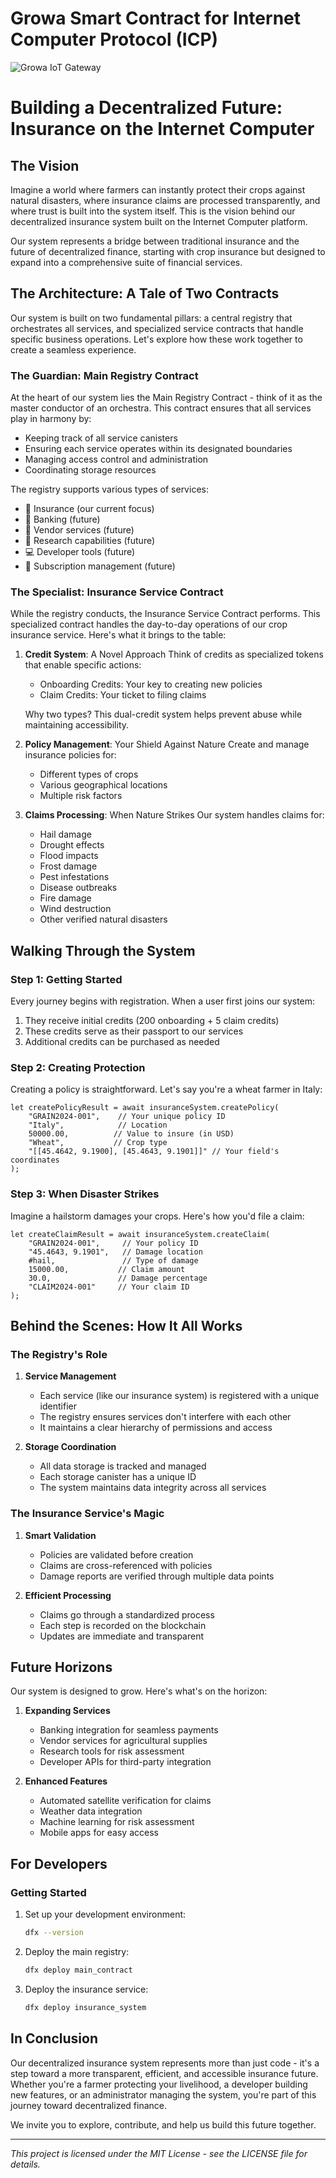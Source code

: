 # Growa Smart Contract for Internet Computer Protocol (ICP)

![Growa IoT Gateway](Cohort2024.jpg)

# Building a Decentralized Future: Insurance on the Internet Computer

## The Vision

Imagine a world where farmers can instantly protect their crops against natural disasters, where insurance claims are processed transparently, and where trust is built into the system itself. This is the vision behind our decentralized insurance system built on the Internet Computer platform.

Our system represents a bridge between traditional insurance and the future of decentralized finance, starting with crop insurance but designed to expand into a comprehensive suite of financial services.

## The Architecture: A Tale of Two Contracts

Our system is built on two fundamental pillars: a central registry that orchestrates all services, and specialized service contracts that handle specific business operations. Let's explore how these work together to create a seamless experience.

### The Guardian: Main Registry Contract

At the heart of our system lies the Main Registry Contract - think of it as the master conductor of an orchestra. This contract ensures that all services play in harmony by:

- Keeping track of all service canisters
- Ensuring each service operates within its designated boundaries
- Managing access control and administration
- Coordinating storage resources

The registry supports various types of services:
- 🌾 Insurance (our current focus)
- 🏦 Banking (future)
- 🏪 Vendor services (future)
- 🔬 Research capabilities (future)
- 💻 Developer tools (future)
- 📅 Subscription management (future)

### The Specialist: Insurance Service Contract

While the registry conducts, the Insurance Service Contract performs. This specialized contract handles the day-to-day operations of our crop insurance service. Here's what it brings to the table:

1. **Credit System**: A Novel Approach
   Think of credits as specialized tokens that enable specific actions:
   - Onboarding Credits: Your key to creating new policies
   - Claim Credits: Your ticket to filing claims
   
   Why two types? This dual-credit system helps prevent abuse while maintaining accessibility.

2. **Policy Management**: Your Shield Against Nature
   Create and manage insurance policies for:
   - Different types of crops
   - Various geographical locations
   - Multiple risk factors

3. **Claims Processing**: When Nature Strikes
   Our system handles claims for:
   - Hail damage
   - Drought effects
   - Flood impacts
   - Frost damage
   - Pest infestations
   - Disease outbreaks
   - Fire damage
   - Wind destruction
   - Other verified natural disasters

## Walking Through the System

### Step 1: Getting Started

Every journey begins with registration. When a user first joins our system:
1. They receive initial credits (200 onboarding + 5 claim credits)
2. These credits serve as their passport to our services
3. Additional credits can be purchased as needed

### Step 2: Creating Protection

Creating a policy is straightforward. Let's say you're a wheat farmer in Italy:

```motoko
let createPolicyResult = await insuranceSystem.createPolicy(
    "GRAIN2024-001",    // Your unique policy ID
    "Italy",            // Location
    50000.00,          // Value to insure (in USD)
    "Wheat",           // Crop type
    "[[45.4642, 9.1900], [45.4643, 9.1901]]" // Your field's coordinates
);
```

### Step 3: When Disaster Strikes

Imagine a hailstorm damages your crops. Here's how you'd file a claim:

```motoko
let createClaimResult = await insuranceSystem.createClaim(
    "GRAIN2024-001",     // Your policy ID
    "45.4643, 9.1901",   // Damage location
    #hail,               // Type of damage
    15000.00,           // Claim amount
    30.0,               // Damage percentage
    "CLAIM2024-001"     // Your claim ID
);
```

## Behind the Scenes: How It All Works

### The Registry's Role

1. **Service Management**
   - Each service (like our insurance system) is registered with a unique identifier
   - The registry ensures services don't interfere with each other
   - It maintains a clear hierarchy of permissions and access

2. **Storage Coordination**
   - All data storage is tracked and managed
   - Each storage canister has a unique ID
   - The system maintains data integrity across all services

### The Insurance Service's Magic

1. **Smart Validation**
   - Policies are validated before creation
   - Claims are cross-referenced with policies
   - Damage reports are verified through multiple data points

2. **Efficient Processing**
   - Claims go through a standardized process
   - Each step is recorded on the blockchain
   - Updates are immediate and transparent

## Future Horizons

Our system is designed to grow. Here's what's on the horizon:

1. **Expanding Services**
   - Banking integration for seamless payments
   - Vendor services for agricultural supplies
   - Research tools for risk assessment
   - Developer APIs for third-party integration

2. **Enhanced Features**
   - Automated satellite verification for claims
   - Weather data integration
   - Machine learning for risk assessment
   - Mobile apps for easy access

## For Developers

### Getting Started

1. Set up your development environment:
   ```bash
   dfx --version
   ```

2. Deploy the main registry:
   ```bash
   dfx deploy main_contract
   ```

3. Deploy the insurance service:
   ```bash
   dfx deploy insurance_system
   ```

## In Conclusion

Our decentralized insurance system represents more than just code - it's a step toward a more transparent, efficient, and accessible insurance future. Whether you're a farmer protecting your livelihood, a developer building new features, or an administrator managing the system, you're part of this journey toward decentralized finance.

We invite you to explore, contribute, and help us build this future together.

---

*This project is licensed under the MIT License - see the LICENSE file for details.*
